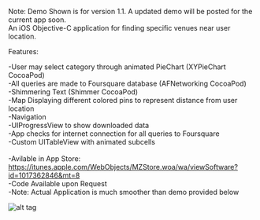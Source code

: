 Note: Demo Shown is for version 1.1. A updated demo will be posted for the current app soon. <br />
An iOS Objective-C application for finding specific venues near user location.  <br />

Features: <br />

-User may select category through animated PieChart (XYPieChart CocoaPod) <br />
-All queries are made to Foursquare database (AFNetworking CocoaPod) <br />
-Shimmering Text (Shimmer CocoaPod) <br />
-Map Displaying different colored pins to represent distance from user location <br />
-Navigation <br />
-UIProgressView to show downloaded data <br /> 
-App checks for internet connection for all queries to Foursquare <br />
-Custom UITableView with animated subcells <br /> <br />
-Avilable in App Store: https://itunes.apple.com/WebObjects/MZStore.woa/wa/viewSoftware?id=1017362846&mt=8 <br />
-Code Available upon Request <br /> 
-Note: Actual Application is much smoother than demo provided below<br /> 

![alt tag](https://github.com/sp71/CityLife/blob/master/demo.gif)
